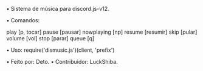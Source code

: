 • Sistema de música para discord.js-v12.
 
• Comandos:
 
play [p, tocar]
pause [pausar]
nowplaying [np]
resume [resumir]
skip [pular]
volume [vol]
stop [parar]
queue [q]
 
• Uso: require('dismusic.js')(client, 'prefix')
 
• Feito por: Deto.
• Contribuidor: LuckShiba.